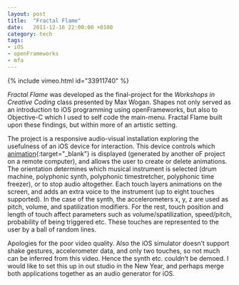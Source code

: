 ```yaml
---
layout: post
title:  "Fractal Flame"
date:   2011-12-16 22:00:00 +0100
category: tech
tags:
- iOS
- openFrameworks
- mfa
---
```


{% include vimeo.html id="33911740" %}

*Fractal Flame* was developed as the final-project for the *Workshops in Creative Coding* class presented by Max Wogan. Shapes not only served as an introduction to iOS programming using openFrameworks, but also to Objective-C which I used to self code the main-menu. Fractal Flame built upon these findings, but within more of an artistic setting.

The project is a responsive audio-visual installation exploring the usefulness of an iOS device for interaction. This device controls which [animation](http://flam3.com/){:target="_blank"} is displayed (generated by another oF project on a remote computer), and allows the user to create or delete animations. The orientation determines which musical instrument is selected (drum machine, polyphonic synth, polyphonic timestretcher, polyphonic time freezer), or to stop audio altogether. Each touch layers animations on the screen, and adds an extra voice to the instrument (up to eight touches supported). In the case of the synth, the accelerometers x, y, z are used as pitch, volume, and spatilization modifiers. For the rest, touch position and length of touch affect parameters such as volume/spatilization, speed/pitch, probability of being triggered etc. These touches are represented to the user by a ball of random lines.

Apologies for the poor video quality. Also the iOS simulator doesn’t support shake gestures, accelerometer data, and only two touches, so not much can be inferred from this video. Hence the synth etc. couldn’t be demoed. I would like to set this up in out studio in the New Year, and perhaps merge both applications together as an audio generator for iOS.

